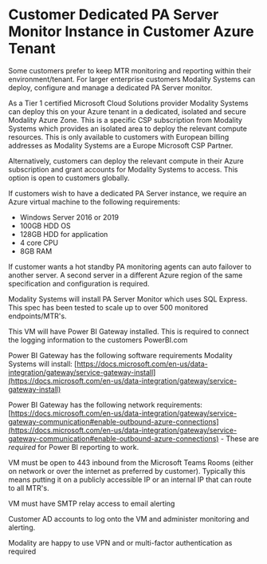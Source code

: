 
# Customer Dedicated PA Server Monitor Instance in Customer Azure Tenant

Some customers prefer to keep MTR monitoring and reporting within their environment/tenant. For larger enterprise customers Modality Systems can deploy, configure and manage a dedicated PA Server monitor.

As a Tier 1 certified Microsoft Cloud Solutions provider Modality Systems can deploy this on your Azure tenant in a dedicated, isolated and secure Modality Azure Zone. This is a specific CSP subscription from Modality Systems which provides an isolated area to deploy the relevant compute resources. This is only available to customers with European billing addresses as Modality Systems are a Europe Microsoft CSP Partner.

Alternatively, customers can deploy the relevant compute in their Azure subscription and grant accounts for Modality Systems to access. This option is open to customers globally.

If customers wish to have a dedicated PA Server instance, we require an Azure virtual machine to the following requirements:

- Windows Server 2016 or 2019
- 100GB HDD OS
- 128GB HDD for application
- 4 core CPU
- 8GB RAM

If customer wants a hot standby PA monitoring agents can auto failover to another server. A second server in a different Azure region of the same specification and configuration is required.

Modality Systems will install PA Server Monitor which uses SQL Express. This spec has been tested to scale up to over 500 monitored endpoints/MTR's.

This VM will have Power BI Gateway installed. This is required to connect the logging information to the customers PowerBI.com 

Power BI Gateway has the following software requirements Modality Systems will install: [https://docs.microsoft.com/en-us/data-integration/gateway/service-gateway-install](https://docs.microsoft.com/en-us/data-integration/gateway/service-gateway-install)

Power BI Gateway has the following network requirements: [https://docs.microsoft.com/en-us/data-integration/gateway/service-gateway-communication#enable-outbound-azure-connections](https://docs.microsoft.com/en-us/data-integration/gateway/service-gateway-communication#enable-outbound-azure-connections) - These are *required* for Power BI reporting to work.

VM must be open to 443 inbound from the Microsoft Teams Rooms (either on network or over the internet as preferred by customer). Typically this means putting it on a publicly accessible IP or an internal IP that can route to all MTR's.

VM must have SMTP relay access to email alerting

Customer AD accounts to log onto the VM and administer monitoring and alerting. 

Modality are happy to use VPN and or multi-factor authentication as required

